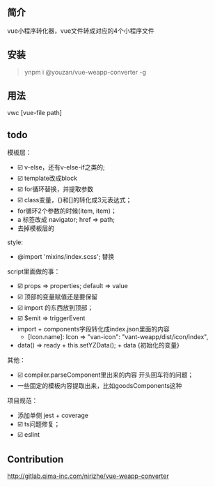 ## 简介

vue小程序转化器，vue文件转成对应的4个小程序文件

## 安装

> ynpm i @youzan/vue-weapp-converter -g

## 用法

vwc [vue-file path]

## todo

模板层：
- :ballot_box_with_check: v-else，还有v-else-if之类的;
- :ballot_box_with_check: template改成block
- :ballot_box_with_check: for循环替换，并提取参数
- :ballot_box_with_check: class变量，{}和[]的转化成3元表达式；
- for循环2个参数的时候(item, item)；
- a 标签改成 navigator; href => path;
- 去掉模板层的

style:
- @import 'mixins/index.scss'; 替换

script里面做的事：
- :ballot_box_with_check: props => properties; default => value
- :ballot_box_with_check: 顶部的变量赋值还是要保留
- :ballot_box_with_check: import 的东西放到顶部；
- :ballot_box_with_check: $emit => triggerEvent
- import + components字段转化成index.json里面的内容
  - [Icon.name]: Icon => "van-icon": "vant-weapp/dist/icon/index",
- data() => ready + this.setYZData(); + data {初始化的变量}

其他：
- :ballot_box_with_check: compiler.parseComponent里出来的内容 开头回车符的问题；
- 一些固定的模板内容提取出来，比如goodsComponents这种

项目规范：
- 添加单侧 jest + coverage
- :ballot_box_with_check: ts问题修复；
- :ballot_box_with_check: eslint

## Contribution

http://gitlab.qima-inc.com/nirizhe/vue-weapp-converter
